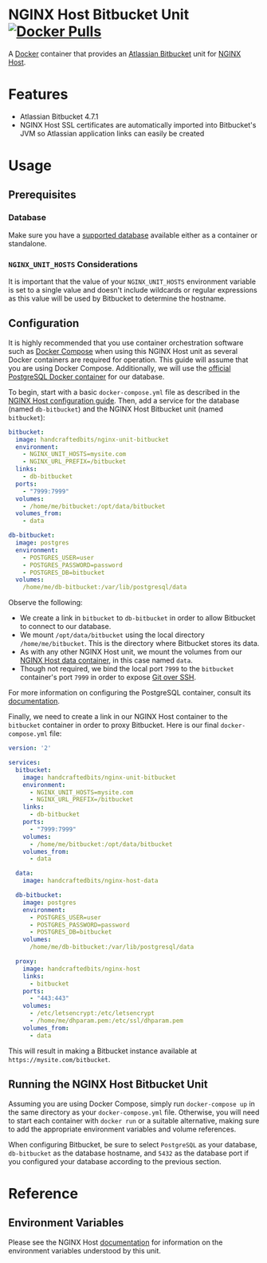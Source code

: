 # NGINX Host Bitbucket Unit [![Docker Pulls](https://img.shields.io/docker/pulls/handcraftedbits/nginx-unit-bitbucket.svg?maxAge=2592000)](https://hub.docker.com/r/handcraftedbits/nginx-unit-bitbucket)

A [Docker](https://www.docker.com) container that provides an
[Atlassian Bitbucket](https://www.atlassian.com/software/bitbucket) unit for
[NGINX Host](https://github.com/handcraftedbits/docker-nginx-host).

# Features

* Atlassian Bitbucket 4.7.1
* NGINX Host SSL certificates are automatically imported into Bitbucket's JVM so Atlassian application links can easily
  be created

# Usage

## Prerequisites

### Database

Make sure you have a
[supported database](https://confluence.atlassian.com/bitbucket/connecting-bitbucket-to-an-external-database-289276815.html)
available either as a container or standalone.

### `NGINX_UNIT_HOSTS` Considerations

It is important that the value of your `NGINX_UNIT_HOSTS` environment variable is set to a single value and doesn't
include wildcards or regular expressions as this value will be used by Bitbucket to determine the hostname.

## Configuration

It is highly recommended that you use container orchestration software such as
[Docker Compose](https://www.docker.com/products/docker-compose) when using this NGINX Host unit as several Docker
containers are required for operation.  This guide will assume that you are using Docker Compose.  Additionally, we
will use the [official PostgreSQL Docker container](https://hub.docker.com/_/postgres/) for our database.

To begin, start with a basic `docker-compose.yml` file as described in the
[NGINX Host configuration guide](https://github.com/handcraftedbits/docker-nginx-host#configuration).  Then, add a
service for the database (named `db-bitbucket`) and the NGINX Host Bitbucket unit (named `bitbucket`):

```yaml
bitbucket:
  image: handcraftedbits/nginx-unit-bitbucket
  environment:
    - NGINX_UNIT_HOSTS=mysite.com
    - NGINX_URL_PREFIX=/bitbucket
  links:
    - db-bitbucket
  ports:
    - "7999:7999"
  volumes:
    - /home/me/bitbucket:/opt/data/bitbucket
  volumes_from:
    - data

db-bitbucket:
  image: postgres
  environment:
    - POSTGRES_USER=user
    - POSTGRES_PASSWORD=password
    - POSTGRES_DB=bitbucket
  volumes:
    /home/me/db-bitbucket:/var/lib/postgresql/data
```

Observe the following:

* We create a link in `bitbucket` to `db-bitbucket` in order to allow Bitbucket to connect to our database.
* We mount `/opt/data/bitbucket` using the local directory `/home/me/bitbucket`.  This is the directory where Bitbucket
  stores its data.
* As with any other NGINX Host unit, we mount the volumes from our
  [NGINX Host data container](https://github.com/handcraftedbits/docker-nginx-host-data), in this case named `data`.
* Though not required, we bind the local port `7999` to the `bitbucket` container's port `7999` in order to expose
  [Git over SSH](https://confluence.atlassian.com/bitbucketserver/enabling-ssh-access-to-git-repositories-in-bitbucket-server-776640358.html).

For more information on configuring the PostgreSQL container, consult its
[documentation](https://hub.docker.com/_/postgres/).

Finally, we need to create a link in our NGINX Host container to the `bitbucket` container in order to proxy Bitbucket.
Here is our final `docker-compose.yml` file:

```yaml
version: '2'

services:
  bitbucket:
    image: handcraftedbits/nginx-unit-bitbucket
    environment:
      - NGINX_UNIT_HOSTS=mysite.com
      - NGINX_URL_PREFIX=/bitbucket
    links:
      - db-bitbucket
    ports:
      - "7999:7999"
    volumes:
      - /home/me/bitbucket:/opt/data/bitbucket
    volumes_from:
      - data

  data:
    image: handcraftedbits/nginx-host-data

  db-bitbucket:
    image: postgres
    environment:
      - POSTGRES_USER=user
      - POSTGRES_PASSWORD=password
      - POSTGRES_DB=bitbucket
    volumes:
      /home/me/db-bitbucket:/var/lib/postgresql/data

  proxy:
    image: handcraftedbits/nginx-host
    links:
      - bitbucket
    ports:
      - "443:443"
    volumes:
      - /etc/letsencrypt:/etc/letsencrypt
      - /home/me/dhparam.pem:/etc/ssl/dhparam.pem
    volumes_from:
      - data
```

This will result in making a Bitbucket instance available at `https://mysite.com/bitbucket`.

## Running the NGINX Host Bitbucket Unit

Assuming you are using Docker Compose, simply run `docker-compose up` in the same directory as your
`docker-compose.yml` file.  Otherwise, you will need to start each container with `docker run` or a suitable
alternative, making sure to add the appropriate environment variables and volume references.

When configuring Bitbucket, be sure to select `PostgreSQL` as your database, `db-bitbucket` as the database hostname,
and `5432` as the database port if you configured your database according to the previous section.

# Reference

## Environment Variables

Please see the NGINX Host [documentation](https://github.com/handcraftedbits/docker-nginx-host#units) for information
on the environment variables understood by this unit.
